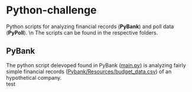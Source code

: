 # Python-challenge
Python scripts for analyzing financial records (**PyBank**) and poll data (**PyPoll**). \n
The scripts can be found in the respective folders. 

## PyBank

The python script delevoped found in PyBank ([main.py](./PyBank/main.py)) is analyzing fairly simple financial records ([Pybank/Resources/budget_data.csv](Pybank/Resources/budget_data.csv)) of an hypothetical company. \
test


